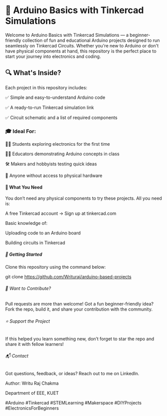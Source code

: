 # 🔧 Arduino Basics with Tinkercad Simulations
Welcome to Arduino Basics with Tinkercad Simulations — a beginner-friendly collection of fun and educational Arduino projects designed to run seamlessly on Tinkercad Circuits. Whether you're new to Arduino or don't have physical components at hand, this repository is the perfect place to start your journey into electronics and coding.

## 🔍 What's Inside?
Each project in this repository includes:

✅ Simple and easy-to-understand Arduino code

✅ A ready-to-run Tinkercad simulation link

✅ Circuit schematic and a list of required components

### 🎓 Ideal For:
🧑‍🎓 Students exploring electronics for the first time

👩‍🏫 Educators demonstrating Arduino concepts in class

🛠️ Makers and hobbyists testing quick ideas

🧪 Anyone without access to physical hardware

#### 🧰 What You Need
You don’t need any physical components to try these projects. All you need is:

A free Tinkercad account → Sign up at tinkercad.com

Basic knowledge of:

Uploading code to an Arduino board

Building circuits in Tinkercad

##### 🚀 Getting Started
Clone this repository using the command below:

git clone https://github.com/Writuraj/arduino-based-projects

###### 🙌 Want to Contribute?
Pull requests are more than welcome! Got a fun beginner-friendly idea? Fork the repo, build it, and share your contribution with the community.

###### ⭐ Support the Project
If this helped you learn something new, don’t forget to star the repo and share it with fellow learners!

###### 📬 Contact
Got questions, feedback, or ideas? Reach out to me on LinkedIn.

Author:
Writu Raj Chakma

Department of EEE, KUET

#Arduino #Tinkercad #STEMLearning #Makerspace #DIYProjects #ElectronicsForBeginners

